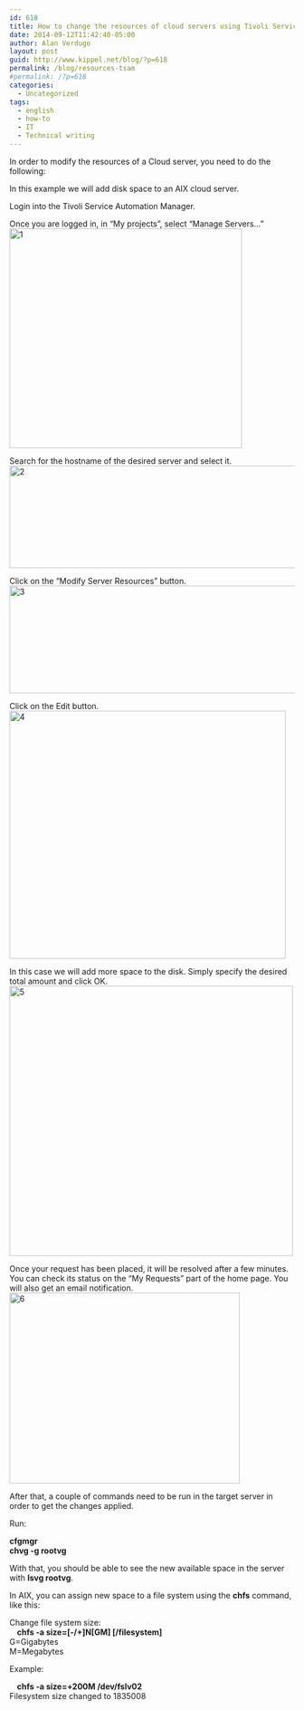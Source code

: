 ```yaml
---
id: 618
title: How to change the resources of cloud servers using Tivoli Service Automation Manager
date: 2014-09-12T11:42:40-05:00
author: Alan Verdugo
layout: post
guid: http://www.kippel.net/blog/?p=618
permalink: /blog/resources-tsam
#permalink: /?p=618
categories:
  - Uncategorized
tags:
  - english
  - how-to
  - IT
  - Technical writing
---
```

<div class="entryContentContainer blogsWrapText">
  <p dir="ltr">
    In order to modify the resources of a Cloud server, you need to do the following:
  </p>
  
  <p dir="ltr">
    In this example we will add disk space to an AIX cloud server.
  </p>
  
  <p dir="ltr">
    Login into the Tivoli Service Automation Manager.
  </p>
  
  <p dir="ltr">
    Once you are logged in, in &#8220;My projects&#8221;, select &#8220;Manage Servers&#8230;&#8221;<a href="http://li106-124.members.linode.com/blog/wp-content/uploads/2014/09/1.png"><img class="aligncenter size-full wp-image-619" src="http://li106-124.members.linode.com/blog/wp-content/uploads/2014/09/1.png" alt="1" width="411" height="388" /></a>
  </p>
  
  <p dir="ltr">
    Search for the hostname of the desired server and select it.<a href="http://li106-124.members.linode.com/blog/wp-content/uploads/2014/09/2.png"><img class="aligncenter wp-image-620 size-full" src="http://li106-124.members.linode.com/blog/wp-content/uploads/2014/09/2.png" alt="2" width="620" height="181" /></a>
  </p>
  
  <p dir="ltr">
    Click on the &#8220;Modify Server Resources&#8221; button.<a href="http://li106-124.members.linode.com/blog/wp-content/uploads/2014/09/3.png"><img class="aligncenter wp-image-621 size-full" src="http://li106-124.members.linode.com/blog/wp-content/uploads/2014/09/3.png" alt="3" width="624" height="190" /></a>
  </p>
  
  <p dir="ltr">
    Click on the Edit button.<a href="http://li106-124.members.linode.com/blog/wp-content/uploads/2014/09/4.png"><img class="aligncenter wp-image-622 size-full" src="http://li106-124.members.linode.com/blog/wp-content/uploads/2014/09/4.png" alt="4" width="488" height="438" /></a>
  </p>
  
  <p dir="ltr">
    In this case we will add more space to the disk. Simply specify the desired total amount and click OK.<a href="http://li106-124.members.linode.com/blog/wp-content/uploads/2014/09/5.png"><img class="aligncenter size-full wp-image-623" src="http://li106-124.members.linode.com/blog/wp-content/uploads/2014/09/5.png" alt="5" width="501" height="477" /></a>
  </p>
  
  <p dir="ltr">
    Once your request has been placed, it will be resolved after a few minutes. You can check its status on the &#8220;My Requests&#8221; part of the home page. You will also get an email notification.<a href="http://li106-124.members.linode.com/blog/wp-content/uploads/2014/09/6.png"><img class="aligncenter wp-image-624 size-full" src="http://li106-124.members.linode.com/blog/wp-content/uploads/2014/09/6.png" alt="6" width="407" height="337" /></a>
  </p>
  
  <p dir="ltr">
    After that, a couple of commands need to be run in the target server in order to get the changes applied.
  </p>
  
  <p dir="ltr">
    Run:
  </p>
  
  <p dir="ltr">
    <strong>cfgmgr<br /> chvg -g rootvg</strong>
  </p>
  
  <p dir="ltr">
    With that, you should be able to see the new available space in the server with <strong>lsvg rootvg</strong>.
  </p>
  
  <p dir="ltr">
    In AIX, you can assign new space to a file system using the <strong>chfs</strong> command, like this:
  </p>
  
  <p dir="ltr">
    Change file system size:<br /> <strong>    chfs -a size=[-/+]N[GM] [/filesystem]</strong><br /> G=Gigabytes<br /> M=Megabytes
  </p>
  
  <p dir="ltr">
    Example:
  </p>
  
  <p dir="ltr">
    <strong>    chfs -a size=+200M /dev/fslv02</strong><br /> Filesystem size changed to 1835008
  </p>
</div>
